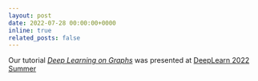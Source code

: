 ```yaml
---
layout: post
date: 2022-07-28 00:00:00+0000
inline: true
related_posts: false
---
```


Our tutorial *[Deep Learning on Graphs](https://deeplearn.irdta.eu/2022su/blog/speakers/irwin-king/)* was presented at [DeepLearn 2022 Summer](https://deeplearn.irdta.eu/2022su/)
